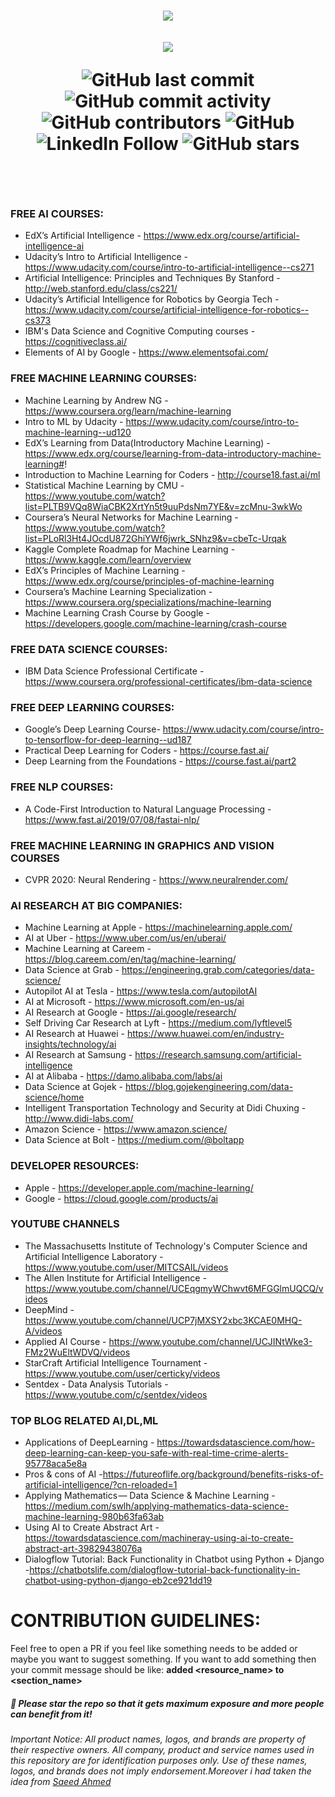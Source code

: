 <h1 align="center">
    <a href="https://github.com/qasim1020/Free-Artificial-Intelligence-Resources/tree/test/Images">
        <img src="https://github.com/qasim1020/Free-Artificial-Intelligence-Resources/blob/test/Images/logo.png">
    </a>
    <br/>
    <br/>

  <img src="https://github.com/qasim1020/Free-Artificial-Intelligence-Resources/blob/test/Images/companies.jpg">

![GitHub last commit](https://img.shields.io/github/last-commit/qasim1020/Free-Artificial-Intelligence-Resources/test?color=%09%23008000&logo=github)
![GitHub commit activity](https://img.shields.io/github/commit-activity/m/qasim1020/Free-Artificial-Intelligence-Resources?color=green&logo=Github)
![GitHub contributors](https://img.shields.io/github/contributors/qasim1020/Free-Artificial-Intelligence-Resources?color=green)
![GitHub](https://img.shields.io/twitter/url?label=GitHub&logo=Github&style=social&url=https%3A%2F%2Fgithub.com%2Fqasim1020)
![LinkedIn Follow](https://img.shields.io/twitter/url?label=LinkedIn&logo=linkedIn&style=social&url=https%3A%2F%2Fwww.linkedin.com%2Fin%2Fqasim-hassan%2F)
![GitHub stars](https://img.shields.io/github/stars/qasim1020/Free-Artificial-Intelligence-Resources?color=green&logo=GitHub)


</h1>
<br/>
<br/>


### FREE AI COURSES:
- EdX’s Artificial Intelligence - https://www.edx.org/course/artificial-intelligence-ai
- Udacity’s Intro to Artificial Intelligence - https://www.udacity.com/course/intro-to-artificial-intelligence--cs271
- Artificial Intelligence: Principles and Techniques By Stanford - http://web.stanford.edu/class/cs221/
- Udacity’s Artificial Intelligence for Robotics by Georgia Tech - https://www.udacity.com/course/artificial-intelligence-for-robotics--cs373
- IBM's Data Science and Cognitive Computing courses - https://cognitiveclass.ai/
- Elements of AI by Google - https://www.elementsofai.com/

### FREE MACHINE LEARNING COURSES:
- Machine Learning by Andrew NG - https://www.coursera.org/learn/machine-learning
- Intro to ML by Udacity - https://www.udacity.com/course/intro-to-machine-learning--ud120
- EdX’s Learning from Data(Introductory Machine Learning) - https://www.edx.org/course/learning-from-data-introductory-machine-learning#!
- Introduction to Machine Learning for Coders - http://course18.fast.ai/ml
- Statistical Machine Learning by CMU - https://www.youtube.com/watch?list=PLTB9VQq8WiaCBK2XrtYn5t9uuPdsNm7YE&v=zcMnu-3wkWo
- Coursera’s Neural Networks for Machine Learning - https://www.youtube.com/watch?list=PLoRl3Ht4JOcdU872GhiYWf6jwrk_SNhz9&v=cbeTc-Urqak
- Kaggle Complete Roadmap for Machine Learning - https://www.kaggle.com/learn/overview
- EdX’s Principles of Machine Learning - https://www.edx.org/course/principles-of-machine-learning
- Coursera’s Machine Learning Specialization - https://www.coursera.org/specializations/machine-learning
- Machine Learning Crash Course by Google - https://developers.google.com/machine-learning/crash-course

### FREE DATA SCIENCE COURSES:
- IBM Data Science Professional Certificate - https://www.coursera.org/professional-certificates/ibm-data-science

### FREE DEEP LEARNING COURSES:
- Google’s Deep Learning Course- https://www.udacity.com/course/intro-to-tensorflow-for-deep-learning--ud187
- Practical Deep Learning for Coders - https://course.fast.ai/
- Deep Learning from the Foundations - https://course.fast.ai/part2

### FREE NLP COURSES:
- A Code-First Introduction to Natural Language Processing - https://www.fast.ai/2019/07/08/fastai-nlp/

### FREE MACHINE LEARNING IN GRAPHICS AND VISION COURSES
- CVPR 2020: Neural Rendering - https://www.neuralrender.com/

### AI RESEARCH AT BIG COMPANIES:
- Machine Learning at Apple - https://machinelearning.apple.com/
- AI at Uber - https://www.uber.com/us/en/uberai/
- Machine Learning at Careem - https://blog.careem.com/en/tag/machine-learning/
- Data Science at Grab - https://engineering.grab.com/categories/data-science/
- Autopilot AI at Tesla - https://www.tesla.com/autopilotAI
- AI at Microsoft - https://www.microsoft.com/en-us/ai
- AI Research at Google - https://ai.google/research/
- Self Driving Car Research at Lyft - https://medium.com/lyftlevel5
- AI Research at Huawei - https://www.huawei.com/en/industry-insights/technology/ai
- AI Research at Samsung - https://research.samsung.com/artificial-intelligence
- AI at Alibaba - https://damo.alibaba.com/labs/ai
- Data Science at Gojek - https://blog.gojekengineering.com/data-science/home 
- Intelligent Transportation Technology and Security at Didi Chuxing - http://www.didi-labs.com/
- Amazon Science - https://www.amazon.science/
- Data Science at Bolt - https://medium.com/@boltapp

### DEVELOPER RESOURCES:
- Apple - https://developer.apple.com/machine-learning/
- Google - https://cloud.google.com/products/ai

### YOUTUBE CHANNELS
- The Massachusetts Institute of Technology's Computer Science and Artificial Intelligence Laboratory - https://www.youtube.com/user/MITCSAIL/videos
- The Allen Institute for Artificial Intelligence - https://www.youtube.com/channel/UCEqgmyWChwvt6MFGGlmUQCQ/videos
- DeepMind - https://www.youtube.com/channel/UCP7jMXSY2xbc3KCAE0MHQ-A/videos
- Applied AI Course - https://www.youtube.com/channel/UCJINtWke3-FMz2WuEltWDVQ/videos
- StarCraft Artificial Intelligence Tournament - https://www.youtube.com/user/certicky/videos
- Sentdex - Data Analysis Tutorials - https://www.youtube.com/c/sentdex/videos

### TOP BLOG RELATED AI,DL,ML
- Applications of DeepLearning - https://towardsdatascience.com/how-deep-learning-can-keep-you-safe-with-real-time-crime-alerts-95778aca5e8a
- Pros & cons of AI -https://futureoflife.org/background/benefits-risks-of-artificial-intelligence/?cn-reloaded=1
- Applying Mathematics — Data Science & Machine Learning -https://medium.com/swlh/applying-mathematics-data-science-machine-learning-980b63fa63ab
-  Using AI to Create Abstract Art -https://towardsdatascience.com/machineray-using-ai-to-create-abstract-art-39829438076a
- Dialogflow Tutorial: Back Functionality in Chatbot using Python + Django -https://chatbotslife.com/dialogflow-tutorial-back-functionality-in-chatbot-using-python-django-eb2ce921dd19



# CONTRIBUTION GUIDELINES:
Feel free to open a PR if you feel like something needs to be added or maybe you want to suggest something.
If you want to add something then your commit message should be like: **added <resource_name> to <section_name>**

##### 🌟 Please star the repo so that it gets maximum exposure and more people can benefit from it!

<p><i>Important Notice: All product names, logos, and brands are property of their respective owners. All company, product and service names used in this repository are for identification purposes only. Use of these names, logos, and brands does not imply endorsement.Moreover i had taken the idea from <a href="https://github.com/mrsaeeddev/free-ai-resources">Saeed Ahmed</a> <p><i>
